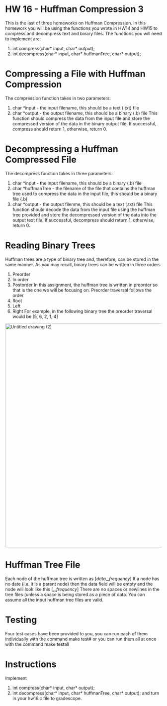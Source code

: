 # HW 16 - Huffman Compression 3
This is the last of three homeworks on Huffman Compression. In this homework you will be using the functions you wrote in HW14 and HW15 to compress and decompress text and binary files. The functions you will need to implement are:
  1. int compress(char* input, char* output);
  2. int decompress(char* input, char* huffmanTree, char* output);

# Compressing a File with Huffman Compression
The compression function takes in two parameters:
  1. char *input - the input filename, this should be a text (.txt) file
  2. char *output - the output filename, this should be a binary (.b) file
This function should compress the data from the input file and store the compressed version of the data in the binary output file. If successful, compress should return 1, otherwise, return 0.

# Decompressing a Huffman Compressed File
The decompress function takes in three parameters:
  1. char *input - the input filename, this should be a binary (.b) file
  2. char *huffmanTree - the filename of the file that contains the huffman tree used to compress the data in the input file, this should be a binary file {.b)
  3. char *output - the output filenme, this should be a text (.txt) file
This function should decode the data from the input file using the huffman tree provided and store the decompressed version of the data into the output text file. If successful, decompress should return 1, otherwise, return 0.

# Reading Binary Trees
Huffman trees are a type of binary tree and, therefore, can be stored in the same manner. As you may recall, binary trees can be written in three orders
  1. Preorder
  2. In order
  3. Postorder
In this assignment, the huffman tree is written in preorder so that is the one we will be focusing on. Preorder traversal follows the order
  1. Root
  2. Left
  3. Right
For example, in the following binary tree the preorder traversal would be [5, 6, 2, 1, 4]
<img width="960" height="720" alt="Untitled drawing (2)" src="https://github.com/user-attachments/assets/1a5318c1-0b8b-41bb-be5d-dadfe3e6c1f5" />

# Huffman Tree File
Each node of the huffman tree is written as
  [_data_,__frequency_]
If a node has no date (i.e. it is a parent node) then the data field will be empty and the node will look like this
  [,__frequency_]
There are no spaces or newlines in the tree files (unless a space is being stored as a piece of data. You can assume all the input huffman tree files are valid. 

# Testing 
Four test cases have been provided to you, you can run each of them individually with the command
  make test#
or you can run them all at once with the command
  make testall

# Instructions
Implement
  1. int compress(char* input, char* output);
  2. int decompress(char* input, char* huffmanTree, char* output);
and turn in your hw16.c file to gradescope.

